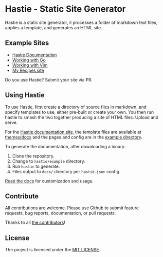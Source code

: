 
# Hastie - Static Site Generator

Hastie is a static site generator, it processes a folder of markdown text files, applies a template, and generates an HTML site.

## Example Sites

* [Hastie Documentation](https://mkaz.github.io/hastie)
* [Working with Go](https://mkaz.github.io/working-with-go/)
* [Working with Vim](https://mkaz.github.io/working-with-vim/)
* [My Recipes site](http://kazmierczaks.com/)

Do you use Hastie? Submit your site via PR.

## Using Hastie

To use Hastie, first create a directory of source files in markdown, and specify templates to use, either pre-built or create your own. You then run hastie to smash the two together producing a site of HTML files. Upload and serve.

For the [Hastie documentation site](https://mkaz.github.io/hastie), the template files are available at [themes/docs](https://github.com/mkaz/hastie/tree/master/themes/docs) and the pages and config are in the [example directory](https://github.com/mkaz/hastie/tree/master/example).

To generate the documentation, after downloading a binary:

1. Clone the repository.
2. Change to `hastie/example` directory.
3. Run `hastie` to generate.
4. Files output to `docs/` directory per `hastie.json` config.

[Read the docs](https://mkaz.github.io/hastie) for customization and usage.

## Contribute

All contributions are welcome. Please use Github to submit feature requests, bug reports, documentation, or pull requests.

Thanks to all [the contributors](https://github.com/mkaz/hastie/graphs/contributors)!

## License

The project is licensed under the [MIT LICENSE](https://github.com/mkaz/hastie/blob/master/LICENSE).
